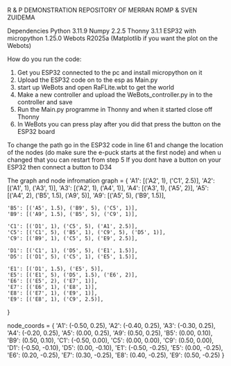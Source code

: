 R & P DEMONSTRATION REPOSITORY OF MERRAN ROMP & SVEN ZUIDEMA

Dependencies
Python 3.11.9
Numpy 2.2.5
Thonny 3.1.1
ESP32 with micropython 1.25.0
Webots R2025a
(Matplotlib if you want the plot on the Webots)

How do you run the code:
1. Get you ESP32 connected to the pc and install micropython on it
2. Upload the ESP32 code on to the esp as Main.py
3. start up WeBots and open RaFLite.wbt to get the world
4. Make a new controller and upload the WeBots_controller.py in to the controller and save
5. Run the Main.py programme in Thonny and when it started close off Thonny
6. In WeBots you can press play after you did that press the button on the ESP32 board

To change the path go in the ESP32 code in line 61 and change the location of the nodes (do make sure the e-puck starts at the first node) and when u changed that you can restart from step 5
If you dont have a button on your ESP32 then connect a button to D34

The graph and node infromation 
graph = {
    'A1': [('A2', 1), ('C1', 2.5)],
    'A2': [('A1', 1), ('A3', 1)],
    'A3': [('A2', 1), ('A4', 1)],
    'A4': [('A3', 1), ('A5', 2)],
    'A5': [('A4', 2), ('B5', 1.5), ('A9', 5)],
    'A9': [('A5', 5), ('B9', 1.5)],

    'B5': [('A5', 1.5), ('B9', 5), ('C5', 1)],
    'B9': [('A9', 1.5), ('B5', 5), ('C9', 1)],

    'C1': [('D1', 1), ('C5', 5), ('A1', 2.5)],
    'C5': [('C1', 5), ('B5', 1), ('C9', 5), ('D5', 1)],
    'C9': [('B9', 1), ('C5', 5), ('E9', 2.5)],

    'D1': [('C1', 1), ('D5', 5), ('E1', 1.5)],
    'D5': [('D1', 5), ('C5', 1), ('E5', 1.5)],

    'E1': [('D1', 1.5), ('E5', 5)],
    'E5': [('E1', 5), ('D5', 1.5), ('E6', 2)],
    'E6': [('E5', 2), ('E7', 1)],
    'E7': [('E6', 1), ('E8', 1)],
    'E8': [('E7', 1), ('E9', 1)],
    'E9': [('E8', 1), ('C9', 2.5)],
}

node_coords = {
    'A1': (-0.50, 0.25),
    'A2': (-0.40, 0.25),
    'A3': (-0.30, 0.25),
    'A4': (-0.20, 0.25),
    'A5': (0.00, 0.25),
    'A9': (0.50, 0.25),
    'B5': (0.00, 0.10),
    'B9': (0.50, 0.10),
    'C1': (-0.50, 0.00),
    'C5': (0.00, 0.00),
    'C9': (0.50, 0.00),
    'D1': (-0.50, -0.10),
    'D5': (0.00, -0.10),
    'E1': (-0.50, -0.25),
    'E5': (0.00, -0.25),
    'E6': (0.20, -0.25),
    'E7': (0.30, -0.25),
    'E8': (0.40, -0.25),
    'E9': (0.50, -0.25)
}
